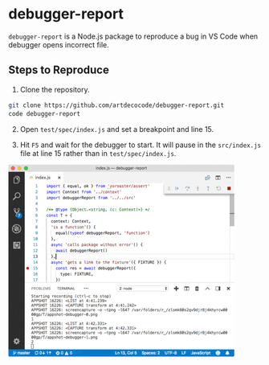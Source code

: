 # debugger-report

`debugger-report` is a Node.js package to reproduce a bug in VS Code when debugger opens incorrect file.

## Steps to Reproduce

1. Clone the repository.

```sh
git clone https://github.com/artdecocode/debugger-report.git
code debugger-report
```

2. Open `test/spec/index.js` and set a breakpoint and line 15.

3. Hit `F5` and wait for the debugger to start. It will pause in the `src/index.js` file at line 15 rather than in `test/spec/index.js`.

![replay of the bug](appshot-debugger1.gif)
